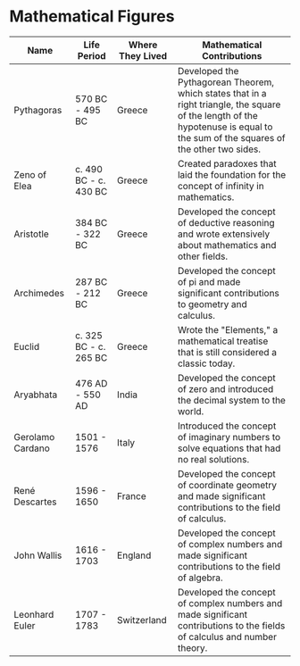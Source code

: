 # Mathematical Figures

Name|Life Period|Where They Lived|Mathematical Contributions
-|-|-|-
Pythagoras|570 BC - 495 BC|Greece|Developed the Pythagorean Theorem, which states that in a right triangle, the square of the length of the hypotenuse is equal to the sum of the squares of the other two sides.
Zeno of Elea|c. 490 BC - c. 430 BC|Greece|Created paradoxes that laid the foundation for the concept of infinity in mathematics.
Aristotle|384 BC - 322 BC|Greece|Developed the concept of deductive reasoning and wrote extensively about mathematics and other fields.
Archimedes|287 BC - 212 BC|Greece|Developed the concept of pi and made significant contributions to geometry and calculus.
Euclid|c. 325 BC - c. 265 BC|Greece|Wrote the "Elements," a mathematical treatise that is still considered a classic today.
Aryabhata|476 AD - 550 AD|India|Developed the concept of zero and introduced the decimal system to the world.
Gerolamo Cardano|1501 - 1576|Italy|Introduced the concept of imaginary numbers to solve equations that had no real solutions.
René Descartes|1596 - 1650|France|Developed the concept of coordinate geometry and made significant contributions to the field of calculus.
John Wallis|1616 - 1703|England|Developed the concept of complex numbers and made significant contributions to the field of algebra.
Leonhard Euler|1707 - 1783|Switzerland|Developed the concept of complex numbers and made significant contributions to the fields of calculus and number theory.
